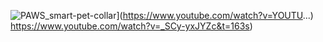 ![PAWS_smart-pet-collar](https://img.youtube.com/vi/_SCy-yxJYZc&t=163s/0.jpg)](https://www.youtube.com/watch?v=YOUTU...)   https://www.youtube.com/watch?v=_SCy-yxJYZc&t=163s)
